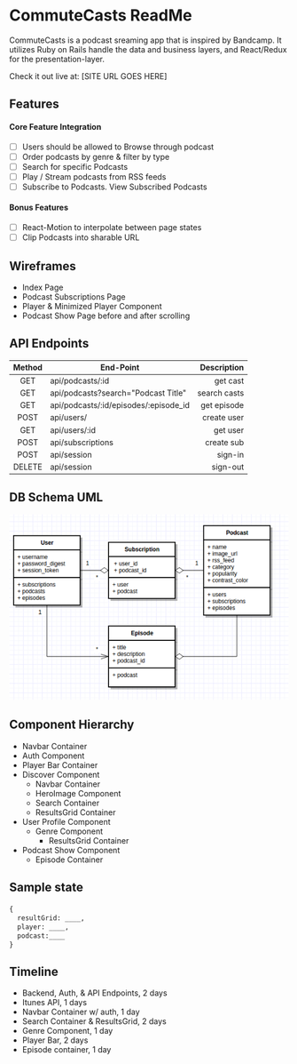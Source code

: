 # CommuteCasts ReadMe

CommuteCasts is a podcast sreaming app that is inspired by Bandcamp. It utilizes
Ruby on Rails handle the data and business layers,
and React/Redux for the presentation-layer.

Check it out live at: [SITE URL GOES HERE]

## Features

#### Core Feature Integration
- [ ] Users should be allowed to Browse through podcast
- [ ] Order podcasts by genre & filter by type
- [ ] Search for specific Podcasts
- [ ] Play / Stream podcasts from RSS feeds
- [ ] Subscribe to Podcasts. View Subscribed Podcasts

#### Bonus Features
- [ ] React-Motion to interpolate between page states
- [ ] Clip Podcasts into sharable URL

## Wireframes
* Index Page
* Podcast Subscriptions Page
* Player & Minimized Player Component
* Podcast Show Page before and after scrolling

## API Endpoints

| Method | End-Point                             | Description |
|:------:|---------------------------------------|------------:|
| GET    | api/podcasts/:id                      | get cast    |
| GET    | api/podcasts?search="Podcast Title"   | search casts|
| GET    | api/podcasts/:id/episodes/:episode_id | get episode |
| POST   | api/users/                            | create user |
| GET    | api/users/:id                         | get user    |
| POST   | api/subscriptions                     | create sub  |
| POST   | api/session                           | sign-in     |
| DELETE | api/session                           | sign-out    |

## DB Schema UML
![alt text](./readme_assets/CommuteCasts_uml.png)

## Component Hierarchy
* Navbar Container
 * Auth Component
* Player Bar Container
* Discover Component
  * Navbar Container
  * HeroImage Component
  * Search Container
  * ResultsGrid Container
* User Profile Component
  * Genre Component
    * ResultsGrid Container
* Podcast Show Component
  * Episode Container

## Sample state
~~~~
{
  resultGrid: ____,
  player: ____,
  podcast:____
}
~~~~

## Timeline
* Backend, Auth, & API Endpoints, 2 days
* Itunes API, 1 days
* Navbar Container w/ auth, 1 day
* Search Container & ResultsGrid, 2 days
* Genre Component, 1 day
* Player Bar, 2 days
* Episode container, 1 day

